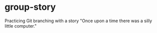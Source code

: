 # group-story
Practicing Git branching with a story
"Once upon a time there was a silly little computer."
